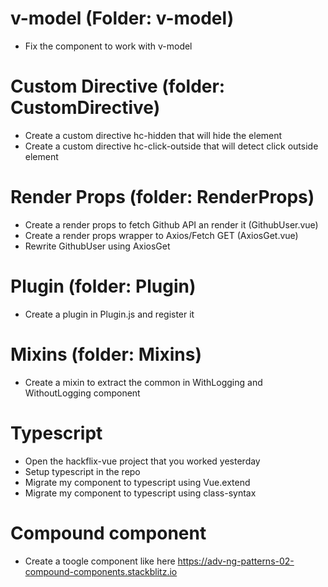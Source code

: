 
# v-model (Folder: v-model)

- Fix the component to work with v-model

# Custom Directive (folder: CustomDirective)

- Create a custom directive hc-hidden that will hide the element
- Create a custom directive hc-click-outside that will detect click outside element

# Render Props (folder: RenderProps)

- Create a render props to fetch Github API an render it (GithubUser.vue)
- Create a render props wrapper to Axios/Fetch GET (AxiosGet.vue)
- Rewrite GithubUser using AxiosGet

# Plugin (folder: Plugin)

- Create a plugin in Plugin.js and register it

# Mixins (folder: Mixins)

- Create a mixin to extract the common in WithLogging and WithoutLogging component

# Typescript

- Open the hackflix-vue project that you worked yesterday
- Setup typescript in the repo
- Migrate my component to typescript using Vue.extend
- Migrate my component to typescript using class-syntax

# Compound component

- Create a toogle component like here https://adv-ng-patterns-02-compound-components.stackblitz.io
